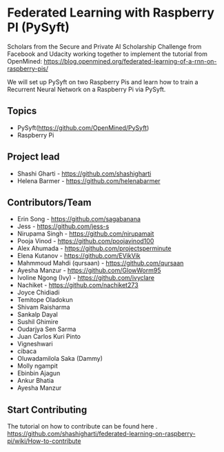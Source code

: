 # Federated Learning with Raspberry PI (PySyft)
Scholars from the Secure and Private AI Scholarship Challenge from Facebook and Udacity working together to implement the tutorial from OpenMined: https://blog.openmined.org/federated-learning-of-a-rnn-on-raspberry-pis/

We will set up PySyft on two Raspberry Pis and learn how to train a Recurrent Neural Network on a Raspberry Pi via PySyft.

## Topics
   - PySyft(https://github.com/OpenMined/PySyft)
   - Raspberry Pi

## Project lead
- Shashi Gharti - https://github.com/shashigharti
- Helena Barmer - https://github.com/helenabarmer

## Contributors/Team
- Erin Song - https://github.com/sagabanana
- Jess - https://github.com/jess-s
- Nirupama Singh - https://github.com/nirupamait
- Pooja Vinod - https://github.com/poojavinod100
- Alex Ahumada - https://github.com/projectsperminute
- Elena Kutanov - https://github.com/EVikVik
- Mahmmoud Mahdi (qursaan) - https://github.com/qursaan
- Ayesha Manzur - https://github.com/GlowWorm95
- Ivoline Ngong (Ivy) - https://github.com/ivyclare
- Nachiket - https://github.com/nachiket273
- Joyce Chidiadi
- Temitope Oladokun
- Shivam Raisharma
- Sankalp Dayal
- Sushil Ghimire
- Oudarjya Sen Sarma
- Juan Carlos Kuri Pinto
- Vigneshwari
- cibaca
- Oluwadamilola Saka (Dammy)
- Molly ngampit
- Ebinbin Ajagun
- Ankur Bhatia
- Ayesha Manzur

 


## Start Contributing
The tutorial on how to contribute can be found here . https://github.com/shashigharti/federated-learning-on-raspberry-pi/wiki/How-to-contribute

